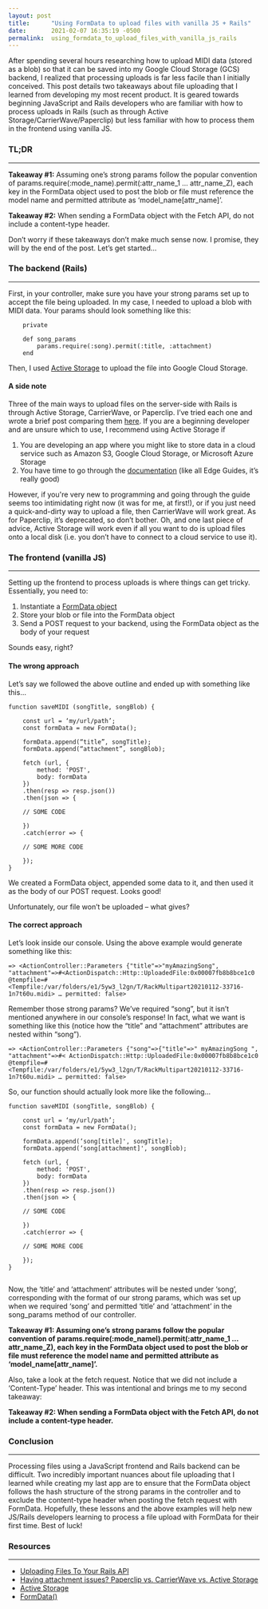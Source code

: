 ```yaml
---
layout: post
title:      "Using FormData to upload files with vanilla JS + Rails"
date:       2021-02-07 16:35:19 -0500
permalink:  using_formdata_to_upload_files_with_vanilla_js_rails
---
```



After spending several hours researching how to upload MIDI data (stored as a blob) so that it can be saved into my Google Cloud Storage (GCS) backend, I realized that processing uploads is far less facile than I initially conceived. This post details two takeaways about file uploading that I learned from developing my most recent product. It is geared towards beginning JavaScript and Rails developers who are familiar with how to process uploads in Rails (such as through Active Storage/CarrierWave/Paperclip) but less familiar with how to process them in the frontend using vanilla JS.

### TL;DR
***

**Takeaway #1:** Assuming one’s strong params follow the popular convention of params.require(:mode_name).permit(:attr_name_1 …  attr_name_Z), each key in the FormData object used to post the blob or file must reference the model name and permitted attribute as ‘model_name[attr_name]’.


**Takeaway #2:** When sending a FormData object with the Fetch API, do not include a content-type header.


Don’t worry if these takeaways don’t make much sense now. I promise, they will by the end of the post. Let’s get started…

### The backend (Rails)
***

First, in your controller, make sure you have your strong params set up to accept the file being uploaded. In my case, I needed to upload a blob with MIDI data. Your params should look something like this:

```
    private

    def song_params
        params.require(:song).permit(:title, :attachment)
    end
```

Then, I used [Active Storage](https://edgeguides.rubyonrails.org/active_storage_overview.html) to upload the file into Google Cloud Storage.


#### A side note

Three of the main ways to upload files on the server-side with Rails is through Active Storage, CarrierWave, or Paperclip. I’ve tried each one and wrote a brief post comparing them [here](https://alexander-mc.github.io/havingattachmentissuespaperclipvscarrierwavevsactivestorage). If you are a beginning developer and are unsure which to use, I recommend using Active Storage if

1. You are developing an app where you might like to store data in a cloud service such as Amazon S3, Google Cloud Storage, or Microsoft Azure Storage
2. You have time to go through the [documentation](https://edgeguides.rubyonrails.org/activestorageoverview.html) (like all Edge Guides, it’s really good)
 
However, if you're very new to programming and going through the guide seems too intimidating right now (it was for me, at first!), or if you just need a quick-and-dirty way to upload a file, then CarrierWave will work great. As for Paperclip, it’s deprecated, so don’t bother. Oh, and one last piece of advice, Active Storage will work even if all you want to do is  upload files onto a local disk (i.e. you don’t have to connect to a cloud service to use it).

### The frontend (vanilla JS)
***

Setting up the frontend to process uploads is where things can get tricky. Essentially, you need to:

1. Instantiate a [FormData object]( https://developer.mozilla.org/en-US/docs/Web/API/FormData/FormData)
2. Store your blob or file into the FormData object
3. Send a POST request to your backend, using the FormData object as the body of your request

Sounds easy, right?

#### The wrong approach

Let’s say we followed the above outline and ended up with something like this…

```
function saveMIDI (songTitle, songBlob) {

    const url = ‘my/url/path’;
    const formData = new FormData();

    formData.append(“title”, songTitle);
    formData.append(“attachment”, songBlob);

    fetch (url, {
        method: 'POST',
        body: formData
    })
    .then(resp => resp.json())
    .then(json => {
	
	// SOME CODE

    })
    .catch(error => {

	// SOME MORE CODE        

    });
}
```

We created a FormData object, appended some data to it, and then used it as the body of our POST request. Looks good!

Unfortunately, our file won’t be uploaded – what gives?

#### The correct approach

Let’s look inside our console. Using the above example would generate something like this:

```
=> <ActionController::Parameters {"title"=>"myAmazingSong", "attachment"=>#<ActionDispatch::Http::UploadedFile:0x00007fb8b8bce1c0 @tempfile=#<Tempfile:/var/folders/e1/5yw3_l2gn/T/RackMultipart20210112-33716-1n7t60u.midi> … permitted: false>
```


Remember those strong params? We’ve required “song”, but it isn’t mentioned anywhere in our console’s response! In fact, what we want is something like this (notice how the “title” and “attachment” attributes are nested within “song”).

```
=> <ActionController::Parameters {"song"=>{"title"=>" myAmazingSong ", "attachment"=>#< ActionDispatch::Http::UploadedFile:0x00007fb8b8bce1c0 @tempfile=#<Tempfile:/var/folders/e1/5yw3_l2gn/T/RackMultipart20210112-33716-1n7t60u.midi> … permitted: false>
```

So, our function should actually look more like the following…

```
function saveMIDI (songTitle, songBlob) {

    const url = ‘my/url/path’;
    const formData = new FormData();

    formData.append(‘song[title]', songTitle);
    formData.append(‘song[attachment]', songBlob);

    fetch (url, {
        method: 'POST',
        body: formData
    })
    .then(resp => resp.json())
    .then(json => {
	
	// SOME CODE

    })
    .catch(error => {

	// SOME MORE CODE        

    });
}


```

Now, the ‘title’ and ‘attachment’ attributes will be nested under ‘song’, corresponding with the format of our strong params, which was set up when we required ‘song’ and permitted ‘title’ and ‘attachment’ in the song_params method of our controller.

**Takeaway #1: Assuming one’s strong params follow the popular convention of params.require(:mode_namel).permit(:attr_name_1 …  attr_name_Z), each key in the FormData object used to post the blob or file must reference the model name and permitted attribute as ‘model_name[attr_name]’.**

Also, take a look at the fetch request. Notice that we did not include a ‘Content-Type’ header. This was intentional and brings me to my second takeaway:

**Takeaway #2: When sending a FormData object with the Fetch API, do not include a content-type header.**


### Conclusion
***
Processing files using a JavaScript frontend and Rails backend can be difficult. Two incredibly important nuances about file uploading that I learned while creating my last app are to ensure that the FormData object follows the hash structure of the strong params in the controller and to exclude the content-type header when posting the fetch request with FormData. Hopefully, these lessons and the above examples will help new JS/Rails developers learning to process a file upload with FormData for their first time. Best of luck!


### Resources
***
* [Uploading Files To Your Rails API]( https://itnext.io/uploading-files-to-your-rails-api-6b293a4a5c90)
* [Having attachment issues? Paperclip vs. CarrierWave vs. Active Storage]( https://alexander-mc.github.io/having_attachment_issues_paperclip_vs_carrierwave_vs_active_storage)
* [Active Storage](https://edgeguides.rubyonrails.org/active_storage_overview.html)
* [FormData()]( https://developer.mozilla.org/en-US/docs/Web/API/FormData/FormData)

